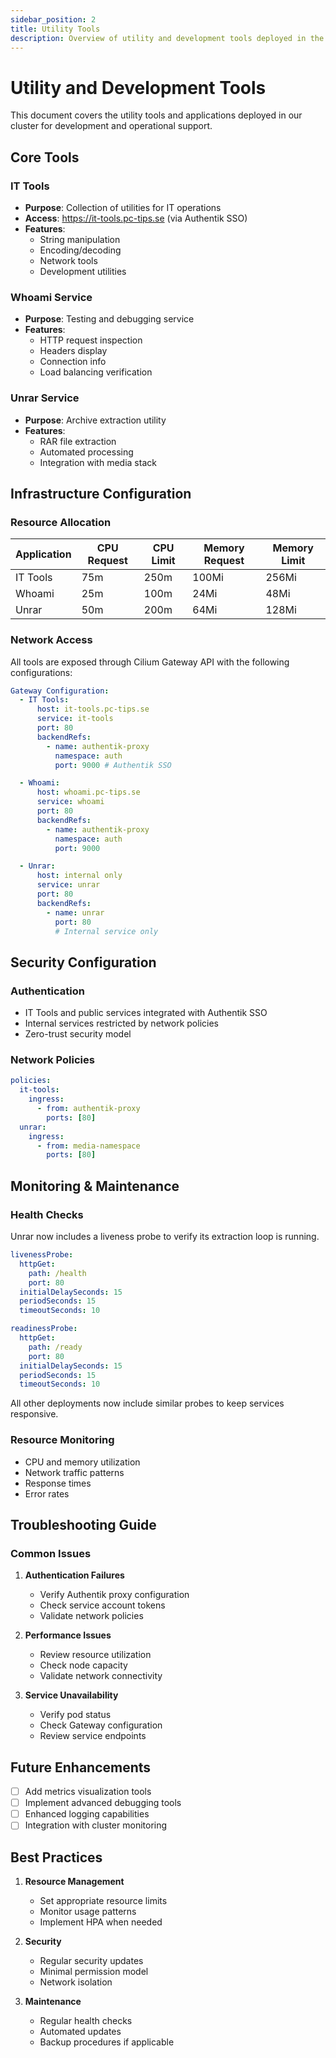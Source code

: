 ```yaml
---
sidebar_position: 2
title: Utility Tools
description: Overview of utility and development tools deployed in the cluster
---
```


# Utility and Development Tools

This document covers the utility tools and applications deployed in our cluster for development and operational support.

## Core Tools

### IT Tools

- **Purpose**: Collection of utilities for IT operations
- **Access**: https://it-tools.pc-tips.se (via Authentik SSO)
- **Features**:
  - String manipulation
  - Encoding/decoding
  - Network tools
  - Development utilities

### Whoami Service

- **Purpose**: Testing and debugging service
- **Features**:
  - HTTP request inspection
  - Headers display
  - Connection info
  - Load balancing verification

### Unrar Service

- **Purpose**: Archive extraction utility
- **Features**:
  - RAR file extraction
  - Automated processing
  - Integration with media stack

## Infrastructure Configuration

### Resource Allocation

| Application | CPU Request | CPU Limit | Memory Request | Memory Limit |
| ----------- | ----------- | --------- | -------------- | ------------ |
| IT Tools    | 75m         | 250m      | 100Mi          | 256Mi        |
| Whoami      | 25m         | 100m      | 24Mi           | 48Mi         |
| Unrar       | 50m         | 200m      | 64Mi           | 128Mi        |

### Network Access

All tools are exposed through Cilium Gateway API with the following configurations:

```yaml
Gateway Configuration:
  - IT Tools:
      host: it-tools.pc-tips.se
      service: it-tools
      port: 80
      backendRefs:
        - name: authentik-proxy
          namespace: auth
          port: 9000 # Authentik SSO

  - Whoami:
      host: whoami.pc-tips.se
      service: whoami
      port: 80
      backendRefs:
        - name: authentik-proxy
          namespace: auth
          port: 9000

  - Unrar:
      host: internal only
      service: unrar
      port: 80
      backendRefs:
        - name: unrar
          port: 80
          # Internal service only
```

## Security Configuration

### Authentication

- IT Tools and public services integrated with Authentik SSO
- Internal services restricted by network policies
- Zero-trust security model

### Network Policies

```yaml
policies:
  it-tools:
    ingress:
      - from: authentik-proxy
        ports: [80]
  unrar:
    ingress:
      - from: media-namespace
        ports: [80]
```

## Monitoring & Maintenance

### Health Checks

Unrar now includes a liveness probe to verify its extraction loop is running.

```yaml
livenessProbe:
  httpGet:
    path: /health
    port: 80
  initialDelaySeconds: 15
  periodSeconds: 15
  timeoutSeconds: 10

readinessProbe:
  httpGet:
    path: /ready
    port: 80
  initialDelaySeconds: 15
  periodSeconds: 15
  timeoutSeconds: 10
```

All other deployments now include similar probes to keep services responsive.

### Resource Monitoring

- CPU and memory utilization
- Network traffic patterns
- Response times
- Error rates

## Troubleshooting Guide

### Common Issues

1. **Authentication Failures**

   - Verify Authentik proxy configuration
   - Check service account tokens
   - Validate network policies

2. **Performance Issues**

   - Review resource utilization
   - Check node capacity
   - Validate network connectivity

3. **Service Unavailability**
   - Verify pod status
   - Check Gateway configuration
   - Review service endpoints

## Future Enhancements

- [ ] Add metrics visualization tools
- [ ] Implement advanced debugging tools
- [ ] Enhanced logging capabilities
- [ ] Integration with cluster monitoring

## Best Practices

1. **Resource Management**

   - Set appropriate resource limits
   - Monitor usage patterns
   - Implement HPA when needed

2. **Security**

   - Regular security updates
   - Minimal permission model
   - Network isolation

3. **Maintenance**
   - Regular health checks
   - Automated updates
   - Backup procedures if applicable
